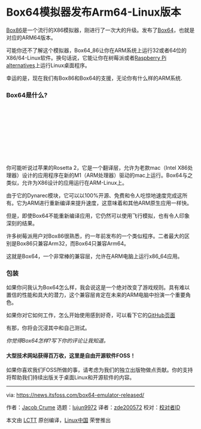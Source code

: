 [#]: subject: (Box64 Emulator Released for Arm64 Linux)
[#]: via: (https://news.itsfoss.com/box64-emulator-released/)
[#]: author: (Jacob Crume https://news.itsfoss.com/author/jacob/)
[#]: collector: (lujun9972)
[#]: translator: (zd200572)
[#]: reviewer: ( )
[#]: publisher: ( )
[#]: url: ( )

Box64模拟器发布Arm64-Linux版本
======

[Box86][1]是一个流行的X86模拟器，刚进行了一次大的升级。发布了[Box64][2]，也就是对应的ARM64版本。

可能你还不了解这个模拟器，Box64_86让你在ARM系统上运行32或者64位的X86/64-Linux软件。换句话说，它能让你在树莓派或者[Raspberry Pi alternatives][3]上运行Linux桌面程序。

幸运的是，现在我们有Box86和Box64的支援，无论你有什么样的ARM系统.

### Box64是什么?

![][4]

你可能听说过苹果的Rosetta 2，它是一个翻译层，允许为老款mac（Intel X86处理器）设计的应用程序在新的M1（ARM处理器）驱动的mac上运行。Box64与之类似，允许为X86设计的应用运行在ARM-Linux上。

由于它的Dynarec模块，它可以以100%开源、免费和令人吃惊地速度完成这所有。它为ARM进行重新编译来提升速度，这意味着和其他ARM原生应用一样快。

但是，即使Box64不能重新编译应用，它仍然可以使用飞行模拟，也有令人印象深刻的结果。

许多树莓派用户对Box86很熟悉，约一年前发布的一个类似程序。二者最大的区别是Box86只兼容Arm32，而Box64只兼容Arm64。

这就是Box64，一个非常棒的兼容层，允许在ARM电脑上运行x86_64应用。

### 包装

如果你问我认为Box64怎么样，我会说这是一个绝对改变了游戏规则。具有难以置信的性能和具大的潜力，这个兼容层肯定在未来的ARM电脑中扮演一个重要角色。

如果你对它如何工作，怎么开始使用感到好奇，可以看下它的[GitHub页面][5]

有那，你将会沉浸其中和自己测试。

_你觉得Box64怎样?写下你的评论让我知道。_


#### 大型技术网站获得百万收，这里是自由开源软件FOSS！

如果你喜欢我们FOSS所做的事，请考虑为我们的独立出版物做点贡献。你的支持将帮助我们持续出版关于桌面Linux和开源软件的内容。


--------------------------------------------------------------------------------

via: https://news.itsfoss.com/box64-emulator-released/

作者：[Jacob Crume][a]
选题：[lujun9972][b]
译者：[zde200572](https://github.com/zd200572)
校对：[校对者ID](https://github.com/校对者ID)

本文由 [LCTT](https://github.com/LCTT/TranslateProject) 原创编译，[Linux中国](https://linux.cn/) 荣誉推出

[a]: https://news.itsfoss.com/author/jacob/
[b]: https://github.com/lujun9972
[1]: http://github.com/ptitseb/box86
[2]: http://github.com/ptitseb/box64
[3]: https://itsfoss.com/raspberry-pi-alternatives/
[4]: data:image/svg+xml;base64,PHN2ZyBoZWlnaHQ9IjIxOSIgd2lkdGg9Ijc4MCIgeG1sbnM9Imh0dHA6Ly93d3cudzMub3JnLzIwMDAvc3ZnIiB2ZXJzaW9uPSIxLjEiLz4=
[5]: https://github.com/ptitseb/box64
